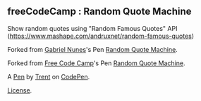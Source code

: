 freeCodeCamp : Random Quote Machine
-----------------------------------
Show random quotes using "Random Famous Quotes" API
(https://www.mashape.com/andruxnet/random-famous-quotes)

Forked from [Gabriel Nunes](http://codepen.io/hezag/)'s Pen [Random Quote Machine](http://codepen.io/hezag/pen/ZGxOLX/).

Forked from [Free Code Camp](http://codepen.io/FreeCodeCamp/)'s Pen [Random Quote Machine](http://codepen.io/FreeCodeCamp/pen/bELoPJ/).

A [Pen](https://codepen.io/ttorkar/pen/YxvbEV) by [Trent](https://codepen.io/ttorkar) on [CodePen](https://codepen.io).

[License](https://codepen.io/ttorkar/pen/YxvbEV/license).
